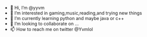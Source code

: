 - 👋 Hi, I’m @yyvm
- 👀 I’m interested in gaming,music,reading,and trying new things
- 🌱 I’m currently learning python and maybe java or c++
- 💞️ I’m looking to collaborate on ...
- 📫 How to reach me on twitter @Yvmlol

<!---
yyvm/yyvm is a ✨ special ✨ repository because its `README.md` (this file) appears on your GitHub profile.
You can click the Preview link to take a look at your changes.
--->
